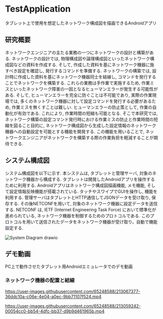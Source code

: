 # TestApplication
タブレット上で使用を想定したネットワーク構成図を描画できるAndroidアプリ

## 研究概要
ネットワークエンジニアの主たる業務の一つにネットワークの設計と構築がある. ネットワークの設計では,
物理構成図や論理構成図といったネットワーク構成図などの資料を作成する. そして, 作成した資料を基にネットワーク機器に施すべき設定を確認し, 発行するコマンドを準備する.
ネットワークの構築では, 設計時に作成した資料を基にネットワーク機器同士を結線し, コマンドを発行することでネットワークを構築する.
これらの業務は手作業で実施するため, 作業ミスといったネットワーク障害の一因となるヒューマンエラーが発生する可能性がある.
そして, ヒューマンエラーを完全に防ぐことは不可能であり, 実際の作業現場では, 多くのネットワーク機器に対して設定コマンドを発行する必要があるため, 作業ミスを無くすことは難しい.
ヒューマンエラーの防止策として, 作業の自動化が有効である. これにより, 作業時間の短縮も可能となる.
そこで本研究では, ネットワーク構築の設定コマンド発行時における作業ミスの防止と作業時間の短縮を図ること目的に, 
ネットワーク構成図から生成した設定情報のネットワーク機器への自動設定を可能とする機能を開発する.
この機能を用いることで, ネットワークエンジニアがネットワークを構築する際の作業負担を軽減することが期待できる.

## システム構成図
システム構成図を以下に示す. 本システムは, タブレットと管理サーバ, 対象のネットワーク機器から構成する. 
タブレットは開発したAndroidアプリを操作するために利用する. Androidアプリはネットワーク構成図描画機能, メモ機能, そして設定情報反映機能が搭載されている.
タッチやスワイプでGUIを操作し, 機能を利用する. 管理サーバはタブレットとHTTP通信してJSONデータを受け取り, 保存する.
その後NETCONFを用いて, 対象のネットワーク機器に設定データを送信する.
NETCONF は, IETF (Internet Engineering Task Force) において標準化が進められている, ネットワーク機器を制御するためのプロトコルである.
このプロトコルを用いて送信されたデータをネットワーク機器が受け取り，自動で機能設定する.


![System Diagram drawio](https://user-images.githubusercontent.com/65248588/213059164-e06ac083-c6eb-4ac2-a00c-39f88c07bf27.png)


## デモ動画
PC上で動作させたタブレット用Androidエミュレータでのデモ動画

### ネットワーク機器の配置と結線
https://user-images.githubusercontent.com/65248588/213067377-36ddc10a-c06e-4e04-a0ec-9bb71107f524.mp4




https://user-images.githubusercontent.com/65248588/213059242-00054cc0-bb54-4dfc-bb37-d9b9d461965b.mp4

